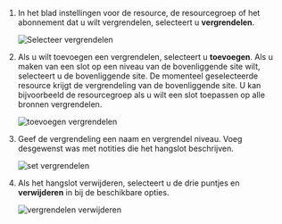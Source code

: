 1. In het blad instellingen voor de resource, de resourcegroep of het abonnement dat u wilt vergrendelen, selecteert u **vergrendelen**.

      ![Selecteer vergrendelen](./media/resource-manager-lock-resources/select-lock.png)

2. Als u wilt toevoegen een vergrendelen, selecteert u **toevoegen**. Als u maken van een slot op een niveau van de bovenliggende site wilt, selecteert u de bovenliggende site. De momenteel geselecteerde resource krijgt de vergrendeling van de bovenliggende site. U kan bijvoorbeeld de resourcegroep als u wilt een slot toepassen op alle bronnen vergrendelen.

      ![toevoegen vergrendelen](./media/resource-manager-lock-resources/add-lock.png) 

3. Geef de vergrendeling een naam en vergrendel niveau. Voeg desgewenst was met notities die het hangslot beschrijven.

      ![set vergrendelen](./media/resource-manager-lock-resources/set-lock.png) 

4. Als het hangslot verwijderen, selecteert u de drie puntjes en **verwijderen** in bij de beschikbare opties.

      ![vergrendelen verwijderen](./media/resource-manager-lock-resources/delete-lock.png) 